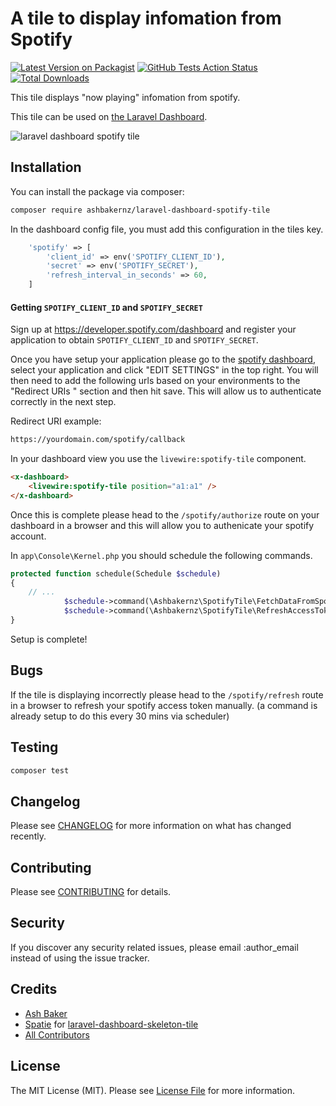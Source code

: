 # A tile to display infomation from Spotify

[![Latest Version on Packagist](https://img.shields.io/packagist/v/ashbakernz/laravel-dashboard-spotify-tile.svg?style=flat-square)](https://packagist.org/packages/ashbakernz/laravel-dashboard-spotify-tile)
[![GitHub Tests Action Status](https://img.shields.io/github/workflow/status/ashbakernz/laravel-dashboard-spotify-tile/run-tests?label=tests)](https://github.com/ashbakernz/laravel-dashboard-spotify-tile/actions?query=workflow%3Arun-tests+branch%3Amaster)
[![Total Downloads](https://img.shields.io/packagist/dt/ashbakernz/laravel-dashboard-spotify-tile.svg?style=flat-square)](https://packagist.org/packages/ashbakernz/laravel-dashboard-spotify-tile)

This tile displays "now playing" infomation from spotify.

This tile can be used on [the Laravel Dashboard](https://docs.spatie.be/laravel-dashboard).

![laravel dashboard spotify tile](https://ashbaker.dev/assets/packages/laravel-dashboard-spotfiy-tile.png)


## Installation

You can install the package via composer:

```bash
composer require ashbakernz/laravel-dashboard-spotify-tile
```

In the dashboard config file, you must add this configuration in the tiles key.

```php
    'spotify' => [
        'client_id' => env('SPOTIFY_CLIENT_ID'),
        'secret' => env('SPOTIFY_SECRET'),
        'refresh_interval_in_seconds' => 60,
    ]
```
#### Getting `SPOTIFY_CLIENT_ID` and `SPOTIFY_SECRET`
Sign up at https://developer.spotify.com/dashboard and register your application to obtain `SPOTIFY_CLIENT_ID` and `SPOTIFY_SECRET`.

Once you have setup your application please go to the [spotify dashboard](https://developer.spotify.com/dashboard/applications), select your application and click "EDIT SETTINGS" in the top right. You will then need to add the following urls based on your environments to the "Redirect URIs
" section and then hit save. This will allow us to authenticate correctly in the next step.

Redirect URI example:
```bash
https://yourdomain.com/spotify/callback
```

In your dashboard view you use the `livewire:spotify-tile` component.

```html
<x-dashboard>
    <livewire:spotify-tile position="a1:a1" />
</x-dashboard>
```

Once this is complete please head to the `/spotify/authorize` route on your dashboard in a browser and this will allow you to authenicate your spotify account. 

In `app\Console\Kernel.php` you should schedule the following commands.

```php
protected function schedule(Schedule $schedule)
{
    // ...
            $schedule->command(\Ashbakernz\SpotifyTile\FetchDataFromSpotifyCommand::class)->everyMinute();
            $schedule->command(\Ashbakernz\SpotifyTile\RefreshAccessTokenSpotifyCommand::class)->everyFifteenMinutes();
}
```

Setup is complete!

## Bugs
If the tile is displaying incorrectly please head to the `/spotify/refresh` route in a browser to refresh your spotify access token manually. (a command is already setup to do this every 30 mins via scheduler)

## Testing

``` bash
composer test
```

## Changelog

Please see [CHANGELOG](CHANGELOG.md) for more information on what has changed recently.

## Contributing

Please see [CONTRIBUTING](CONTRIBUTING.md) for details.

## Security

If you discover any security related issues, please email :author_email instead of using the issue tracker.

## Credits
- [Ash Baker](https://github.com/ashbakernz)
- [Spatie](https://github.com/spatie/) for [laravel-dashboard-skeleton-tile](https://github.com/spatie/laravel-dashboard-skeleton-tile)
- [All Contributors](../../contributors)

## License

The MIT License (MIT). Please see [License File](LICENSE.md) for more information.
